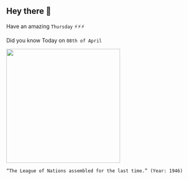 ## Hey there 👋
Have an amazing `Thursday` ⚡⚡⚡

Did you know Today on `08th of April`
 
 [<img src="https://content.wdl.org/11605/thumbnail/1430177549/616x510.jpg" width="300" />](https://www.wdl.org/en/item/11605/#:~:text=At%20the%20initiative%20of%20the,archives%2C%20to%20the%20new%20organization.) 
 ```
“The League of Nations assembled for the last time.” (Year: 1946)
```
